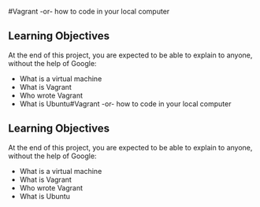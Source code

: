 #Vagrant -or- how to code in your local computer
## Learning Objectives
At the end of this project, you are expected to be able to explain to anyone, without the help of Google:
- What is a virtual machine
- What is Vagrant
- Who wrote Vagrant
- What is Ubuntu#Vagrant -or- how to code in your local computer
## Learning Objectives
At the end of this project, you are expected to be able to explain to anyone, without the help of Google:
- What is a virtual machine
- What is Vagrant
- Who wrote Vagrant
- What is Ubuntu
